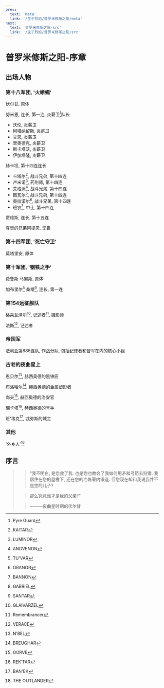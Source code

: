 ```yaml
---
prev:
  text: 'meta'
  link: '/生于烈焰/普罗米修斯之阳/meta'
next:
  text: '普罗米修斯之阳-src'
  link: '/生于烈焰/普罗米修斯之阳/src'
---
```


# 普罗米修斯之阳-序章

## 出场人物

### 第十八军团, '火蜥蜴'

伏尔甘, 原体

努米恩, 连长, 第一连, 炎薪卫[^1]队长
  + 沃伦, 炎薪卫
  + 阿塔纳留斯, 炎薪卫
  + 甘恩, 炎薪卫
  + 里奥德克, 炎薪卫
  + 斯卡塔沃, 炎薪卫
  + 伊加塔隆, 炎薪卫

赫卡坦, 第十四连连长
  + 卡塔尔[^2], 战斗兄弟, 第十四连
  + 卢米诺[^3], 药剂师, 第十四连
  + 艾格沃[^4], 战斗兄弟, 第十四连
  + 图瓦尔[^5], 战斗兄弟, 第十四连
  + 奥拉诺尔[^6], 战斗兄弟, 第十四连
  + 班农[^7], 中士, 第十四连

贾维斯, 连长, 第十五连

尊贵的兄弟阿提恩, 无畏

### 第十四军团, '死亡守卫'

莫塔里安, 原体

### 第十军团, '钢铁之手'

费鲁斯 马努斯, 原体

加布里尔[^8] 桑塔[^9], 连长, 第一连

### 第154远征舰队

格莱瓦泽尔[^10], 记述者[^11], 摄影师

法斯[^12], 记述者

### 帝国军

法利亚第888连队, 作战分队, 包括纪律者和督军在内的核心小组

### 古老的夜曲星上

恩贝尔[^13], 赫西奥德的黑铁匠

布洛哈尔[^14], 赫西奥德的金属塑形者

岗夫[^15], 赫西奥德的治安官

瑞卡塔[^16], 赫西奥德的号手

班'埃克[^17], 忒弥斯的城主

### 其他

'外乡人'[^18]

## 序言

> > "我不明白, 是您救了我. 也是您也教会了我如何用矛和弓箭去狩猎. 我居住在您的屋檐下, 还在您的冶炼室内锻造. 但您现在却和我说我并不是您的儿子?
>
> > 那么究竟谁才是我的父亲?"
>
> > ———夜曲星时期的伏尔甘

[^1]: Pyre Guard

[^2]: KAITAR

[^3]: LUMINOR

[^4]: ANGVENON

[^5]: TU'VAR

[^6]: ORANOR

[^7]: BANNON

[^8]: GABRIEL

[^9]: SANTAR

[^10]: GLAIVARZEL

[^11]: Remembrancer

[^12]: VERACE

[^13]: N'BEL

[^14]: BREUGHAR

[^15]: GORVE

[^16]: REK'TAR

[^17]: BAN'EK

[^18]: THE OUTLANDER
